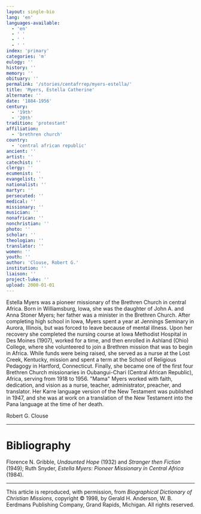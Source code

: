 ```yaml
---
layout: single-bio
lang: 'en'
languages-available:
  - 'en'
  - ' '
  - ' '
  - ' '
index: 'primary'
categories: 'm'
eulogy: ''
history: ''
memory: ''
obituary: ''
permalink: '/stories/centafrrep/myers-estella/'
title: 'Myers, Estella Catherine'
alternate: ''
date: '1884-1956'
century:
  - '19th'
  - '20th'
tradition: 'protestant'
affiliation:
  - 'brethren church'
country:
  - 'central african republic'
ancient: ''
artist: ''
catechist: ''
clergy: ''
ecumenist: ''
evangelist: ''
nationalist: ''
martyr: ''
persecuted: ''
medical: ''
missionary: ''
musician: ''
nonafrican: ''
nonchristian: ''
photo: ''
scholar: ''
theologian: ''
translator: ''
women: ''
youth: ''
author: 'Clouse, Robert G.'
institution: ''
liaison: ''
project-luke: ''
upload: 2000-01-01
---
```



Estella Myers was a pioneer missionary of the Brethren Church in central Africa. Born in Williamsburg, Iowa, she was the daughter of John A. and Anna Stoner Myers; her father was a minister in the Brethren Church. After completing high school in Iowa, Myers spent a year at Jennings Seminary in Aurora, Illinois, but was forced to leave because of mental illness. Upon her recovery she completed the nursing course at Iowa Methodist Hospital in Des Moines (1907), worked for a time, and then enrolled in Ashland (Ohio) College, where she volunteered to join a Brethren mission that was to begin in Africa. While funds were being raised, she served as a nurse at the Lost Creek, Kentucky, mission and spent a term at the School of Religious Pedagogy in Hartford, Connecticut. Finally, she became one of the first four Brethren Church missionaries in Oubangui-Chari (Central African Republic), Africa, serving from 1918 to 1956. "Mama" Myers worked with faith, dedication, and vision as a nurse, teacher, administrator, preacher, and translator. Her Karre language version of the New Testament was published in 1947, and she was at work on a translation of the New Testament into the Pana language at the time of her death.

Robert G. Clouse

---

# Bibliography

Florence N. Gribble, *Undaunted Hope* (1932) and *Stranger then Fiction* (1949); Ruth Snyder, *Estella Myers: Pioneer Missionary in Central Africa* (1984).

---

This article is reproduced, with permission, from *Biographical Dictionary of Christian Missions*, copyright © 1998, by Gerald H. Anderson, W. B. Eerdmans Publishing Company, Grand Rapids, Michigan. All rights reserved.